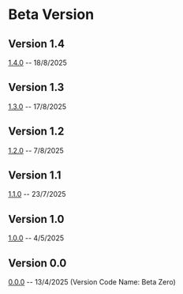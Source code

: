 # Beta Version

## Version 1.4

[1.4.0](Beta/1-4-0.md) -- 18/8/2025

## Version 1.3

[1.3.0](Beta/1-3-0.md) -- 17/8/2025

## Version 1.2

[1.2.0](Beta/1-2-0.md) -- 7/8/2025

## Version 1.1

[1.1.0](Beta/1-1-0.md) -- 23/7/2025

## Version 1.0

[1.0.0](Beta/1-0-0.md) -- 4/5/2025

## Version 0.0

[0.0.0](Beta/0-0-0.md) -- 13/4/2025 (Version Code Name: Beta Zero)
